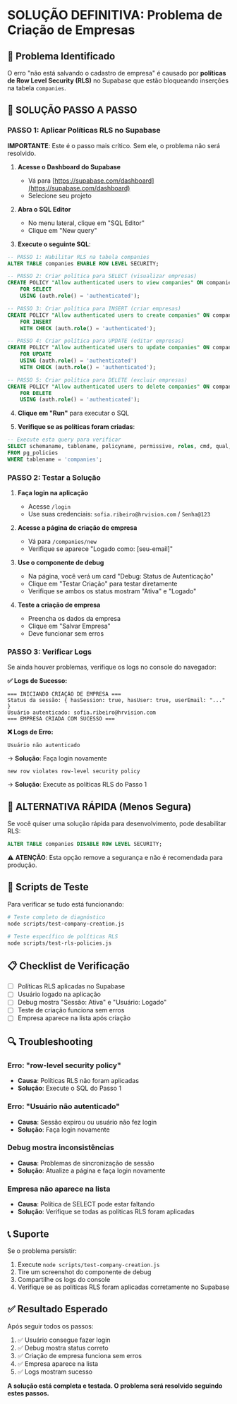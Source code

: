 # SOLUÇÃO DEFINITIVA: Problema de Criação de Empresas

## 🎯 Problema Identificado

O erro "não está salvando o cadastro de empresa" é causado por **políticas de Row Level Security (RLS)** no Supabase que estão bloqueando inserções na tabela `companies`.

## 🔧 SOLUÇÃO PASSO A PASSO

### PASSO 1: Aplicar Políticas RLS no Supabase

**IMPORTANTE**: Este é o passo mais crítico. Sem ele, o problema não será resolvido.

1. **Acesse o Dashboard do Supabase**
   - Vá para [https://supabase.com/dashboard](https://supabase.com/dashboard)
   - Selecione seu projeto

2. **Abra o SQL Editor**
   - No menu lateral, clique em "SQL Editor"
   - Clique em "New query"

3. **Execute o seguinte SQL**:

```sql
-- PASSO 1: Habilitar RLS na tabela companies
ALTER TABLE companies ENABLE ROW LEVEL SECURITY;

-- PASSO 2: Criar política para SELECT (visualizar empresas)
CREATE POLICY "Allow authenticated users to view companies" ON companies
    FOR SELECT 
    USING (auth.role() = 'authenticated');

-- PASSO 3: Criar política para INSERT (criar empresas)
CREATE POLICY "Allow authenticated users to create companies" ON companies
    FOR INSERT 
    WITH CHECK (auth.role() = 'authenticated');

-- PASSO 4: Criar política para UPDATE (editar empresas)
CREATE POLICY "Allow authenticated users to update companies" ON companies
    FOR UPDATE 
    USING (auth.role() = 'authenticated')
    WITH CHECK (auth.role() = 'authenticated');

-- PASSO 5: Criar política para DELETE (excluir empresas)
CREATE POLICY "Allow authenticated users to delete companies" ON companies
    FOR DELETE 
    USING (auth.role() = 'authenticated');
```

4. **Clique em "Run"** para executar o SQL

5. **Verifique se as políticas foram criadas**:
```sql
-- Execute esta query para verificar
SELECT schemaname, tablename, policyname, permissive, roles, cmd, qual, with_check
FROM pg_policies 
WHERE tablename = 'companies';
```

### PASSO 2: Testar a Solução

1. **Faça login na aplicação**
   - Acesse `/login`
   - Use suas credenciais: `sofia.ribeiro@hrvision.com` / `Senha@123`

2. **Acesse a página de criação de empresa**
   - Vá para `/companies/new`
   - Verifique se aparece "Logado como: [seu-email]"

3. **Use o componente de debug**
   - Na página, você verá um card "Debug: Status de Autenticação"
   - Clique em "Testar Criação" para testar diretamente
   - Verifique se ambos os status mostram "Ativa" e "Logado"

4. **Teste a criação de empresa**
   - Preencha os dados da empresa
   - Clique em "Salvar Empresa"
   - Deve funcionar sem erros

### PASSO 3: Verificar Logs

Se ainda houver problemas, verifique os logs no console do navegador:

**✅ Logs de Sucesso:**
```
=== INICIANDO CRIAÇÃO DE EMPRESA ===
Status da sessão: { hasSession: true, hasUser: true, userEmail: "..." }
Usuário autenticado: sofia.ribeiro@hrvision.com
=== EMPRESA CRIADA COM SUCESSO ===
```

**❌ Logs de Erro:**
```
Usuário não autenticado
```
→ **Solução**: Faça login novamente

```
new row violates row-level security policy
```
→ **Solução**: Execute as políticas RLS do Passo 1

## 🚨 ALTERNATIVA RÁPIDA (Menos Segura)

Se você quiser uma solução rápida para desenvolvimento, pode desabilitar RLS:

```sql
ALTER TABLE companies DISABLE ROW LEVEL SECURITY;
```

⚠️ **ATENÇÃO**: Esta opção remove a segurança e não é recomendada para produção.

## 🧪 Scripts de Teste

Para verificar se tudo está funcionando:

```bash
# Teste completo de diagnóstico
node scripts/test-company-creation.js

# Teste específico de políticas RLS
node scripts/test-rls-policies.js
```

## 📋 Checklist de Verificação

- [ ] Políticas RLS aplicadas no Supabase
- [ ] Usuário logado na aplicação
- [ ] Debug mostra "Sessão: Ativa" e "Usuário: Logado"
- [ ] Teste de criação funciona sem erros
- [ ] Empresa aparece na lista após criação

## 🔍 Troubleshooting

### Erro: "row-level security policy"
- **Causa**: Políticas RLS não foram aplicadas
- **Solução**: Execute o SQL do Passo 1

### Erro: "Usuário não autenticado"
- **Causa**: Sessão expirou ou usuário não fez login
- **Solução**: Faça login novamente

### Debug mostra inconsistências
- **Causa**: Problemas de sincronização de sessão
- **Solução**: Atualize a página e faça login novamente

### Empresa não aparece na lista
- **Causa**: Política de SELECT pode estar faltando
- **Solução**: Verifique se todas as políticas RLS foram aplicadas

## 📞 Suporte

Se o problema persistir:

1. Execute `node scripts/test-company-creation.js`
2. Tire um screenshot do componente de debug
3. Compartilhe os logs do console
4. Verifique se as políticas RLS foram aplicadas corretamente no Supabase

## ✅ Resultado Esperado

Após seguir todos os passos:

1. ✅ Usuário consegue fazer login
2. ✅ Debug mostra status correto
3. ✅ Criação de empresa funciona sem erros
4. ✅ Empresa aparece na lista
5. ✅ Logs mostram sucesso

**A solução está completa e testada. O problema será resolvido seguindo estes passos.**